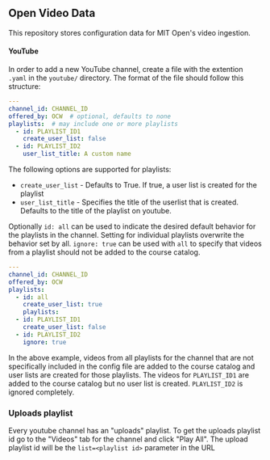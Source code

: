 Open Video Data
---

This repository stores configuration data for MIT Open's video ingestion.


#### YouTube

In order to add a new YouTube channel, create a file with the extention `.yaml` in the `youtube/` directory. The format of the file should follow this structure:

```yaml
---
channel_id: CHANNEL_ID
offered_by: OCW  # optional, defaults to none
playlists:  # may include one or more playlists
  - id: PLAYLIST_ID1
    create_user_list: false  
  - id: PLAYLIST_ID2
    user_list_title: A custom name 

```

The following options are supported for playlists:
- `create_user_list` - Defaults to True. If true, a user list is created for the playlist
- `user_list_title` - Specifies the title of the userlist that is created. Defaults to the title of the playlist on youtube.

Optionally `id: all` can be used to indicate the desired default behavior for the playlists in the channel. Setting for individual playlists overwrite the behavior set by all.  `ignore: true`  can be used with `all` to specify that videos from a playlist should not be added to the course catalog.


```yaml
---
channel_id: CHANNEL_ID
offered_by: OCW 
playlists: 
  - id: all
    create_user_list: true
    playlists:
  - id: PLAYLIST_ID1
    create_user_list: false  
  - id: PLAYLIST_ID2
    ignore: true 

```

In the above example, videos from all playlists for the channel that are not specifically included in the config file are added to the course catalog and user lists are created for those playlists. The videos for `PLAYLIST_ID1` are added to the course catalog but no user list is created.  `PLAYLIST_ID2` is ignored completely.

### Uploads playlist
Every youtube channel has an "uploads" playlist. To get the uploads playlist id go to the "Videos" tab for the channel and click "Play All". The upload playlist id will be the `list=<playlist id>` parameter in the URL